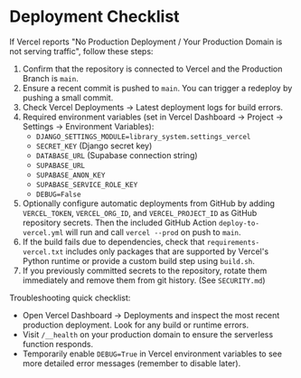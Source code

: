 # Deployment Checklist

If Vercel reports "No Production Deployment / Your Production Domain is not serving traffic", follow these steps:

1. Confirm that the repository is connected to Vercel and the Production Branch is `main`.
2. Ensure a recent commit is pushed to `main`. You can trigger a redeploy by pushing a small commit.
3. Check Vercel Deployments -> Latest deployment logs for build errors.
4. Required environment variables (set in Vercel Dashboard -> Project -> Settings -> Environment Variables):
   - `DJANGO_SETTINGS_MODULE=library_system.settings_vercel`
   - `SECRET_KEY` (Django secret key)
   - `DATABASE_URL` (Supabase connection string)
   - `SUPABASE_URL`
   - `SUPABASE_ANON_KEY`
   - `SUPABASE_SERVICE_ROLE_KEY`
   - `DEBUG=False`
5. Optionally configure automatic deployments from GitHub by adding `VERCEL_TOKEN`, `VERCEL_ORG_ID`, and `VERCEL_PROJECT_ID` as GitHub repository secrets. Then the included GitHub Action `deploy-to-vercel.yml` will run and call `vercel --prod` on push to `main`.
6. If the build fails due to dependencies, check that `requirements-vercel.txt` includes only packages that are supported by Vercel's Python runtime or provide a custom build step using `build.sh`.
7. If you previously committed secrets to the repository, rotate them immediately and remove them from git history. (See `SECURITY.md`)

Troubleshooting quick checklist:
- Open Vercel Dashboard -> Deployments and inspect the most recent production deployment. Look for any build or runtime errors.
- Visit `/__health` on your production domain to ensure the serverless function responds.
- Temporarily enable `DEBUG=True` in Vercel environment variables to see more detailed error messages (remember to disable later).
